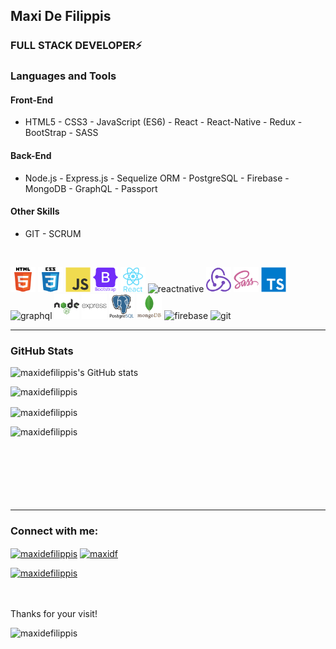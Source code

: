 ## Maxi De Filippis 
### FULL STACK DEVELOPER⚡


### Languages and Tools

#### Front-End
- HTML5 - CSS3  - JavaScript (ES6) - React - React-Native - Redux - BootStrap - SASS 

#### Back-End
- Node.js - Express.js - Sequelize ORM - PostgreSQL - Firebase - MongoDB - GraphQL - Passport

#### Other Skills
- GIT - SCRUM

<br>
<p align="left"> 
  <img src="https://raw.githubusercontent.com/devicons/devicon/master/icons/html5/html5-original-wordmark.svg" alt="html5" width="40" height="40"/> 
  <img src="https://raw.githubusercontent.com/devicons/devicon/master/icons/css3/css3-original-wordmark.svg" alt="css3" width="40" height="40"/> 
  <img src="https://raw.githubusercontent.com/devicons/devicon/master/icons/javascript/javascript-original.svg" alt="javascript" width="40" height="40"/> 
  <img src="https://raw.githubusercontent.com/devicons/devicon/master/icons/bootstrap/bootstrap-plain-wordmark.svg" alt="bootstrap" width="40" height="40"/>
  <img src="https://raw.githubusercontent.com/devicons/devicon/master/icons/react/react-original-wordmark.svg" alt="react" width="40" height="40"/> 
  <img src="https://reactnative.dev/img/header_logo.svg" alt="reactnative" width="40" height="40"/> 
  <img src="https://raw.githubusercontent.com/devicons/devicon/master/icons/redux/redux-original.svg" alt="redux" width="40" height="40"/> 
  <img src="https://raw.githubusercontent.com/devicons/devicon/master/icons/sass/sass-original.svg" alt="sass" width="40" height="40"/> 
  <img src="https://raw.githubusercontent.com/devicons/devicon/master/icons/typescript/typescript-original.svg" alt="typescript" width="40" height="40"/>
  <img src="https://www.vectorlogo.zone/logos/graphql/graphql-icon.svg" alt="graphql" width="40" height="40"/>   
  <img src="https://raw.githubusercontent.com/devicons/devicon/master/icons/nodejs/nodejs-original-wordmark.svg" alt="nodejs" width="40" height="40"/> 
  <img src="https://raw.githubusercontent.com/devicons/devicon/master/icons/express/express-original-wordmark.svg" alt="express" width="40" height="40"/> 
  <img src="https://raw.githubusercontent.com/devicons/devicon/master/icons/postgresql/postgresql-original-wordmark.svg" alt="postgresql" width="40" height="40"/>
  <img src="https://raw.githubusercontent.com/devicons/devicon/master/icons/mongodb/mongodb-original-wordmark.svg" alt="mongodb" width="40" height="40"/> 
  <img src="https://www.vectorlogo.zone/logos/firebase/firebase-icon.svg" alt="firebase" width="40" height="40"/> 
  <img src="https://www.vectorlogo.zone/logos/git-scm/git-scm-icon.svg" alt="git" width="40" height="40"/> 
</p>


***


### GitHub Stats

![maxidefilippis's GitHub stats](https://github-readme-stats.vercel.app/api?username=maxidefilippis&hide=["contribs","prs"])

<p align="left"><img src="https://github-profile-trophy.vercel.app/?username=maxidefilippis" alt="maxidefilippis" /></p>
<p><img align="center" src="https://github-readme-streak-stats.herokuapp.com/?user=maxidefilippis&" alt="maxidefilippis" /></p>
<p><img align="left" src="https://github-readme-stats.vercel.app/api/top-langs?username=maxidefilippis&show_icons=true&locale=en&layout=compact" alt="maxidefilippis" /></p>
<br><br><br><br><br><br><br>


***


<h3 align="left">Connect with me:</h3>
<p align="left">
<a href="https://twitter.com/maxidefilippis" target="blank"><img align="center" src="https://cdn.jsdelivr.net/npm/simple-icons@3.0.1/icons/twitter.svg" alt="maxidefilippis" height="30" width="40" /></a>
<a href="https://linkedin.com/in/maxidf" target="blank"><img align="center" src="https://cdn.jsdelivr.net/npm/simple-icons@3.0.1/icons/linkedin.svg" alt="maxidf" height="30" width="40" /></a>
</p>
<p align="left"> <a href="https://twitter.com/maxidefilippis" target="blank"><img src="https://img.shields.io/twitter/follow/maxidefilippis?logo=twitter&style=for-the-badge" alt="maxidefilippis" /></a> </p>


<br><br>
Thanks for your visit!
<p align="left"> <img src="https://komarev.com/ghpvc/?username=maxidefilippis&label=Profile%20views&color=0e75b6&style=flat" alt="maxidefilippis" /> </p>

